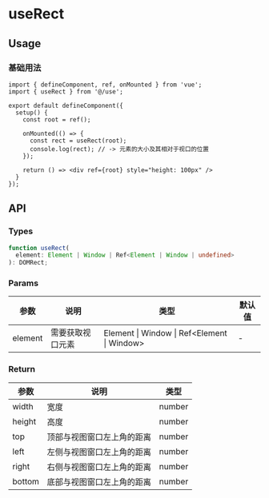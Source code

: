 # useRect

## Usage
### 基础用法
```tsx
import { defineComponent, ref, onMounted } from 'vue';
import { useRect } from '@/use';

export default defineComponent({
  setup() {
    const root = ref();

    onMounted(() => {
      const rect = useRect(root);
      console.log(rect); // -> 元素的大小及其相对于视口的位置
    });

    return () => <div ref={root} style="height: 100px" />
  }
});
```

## API
### Types
```ts
function useRect(
  element: Element | Window | Ref<Element | Window | undefined>
): DOMRect;
```

### Params
| 参数    | 说明             | 类型                                          | 默认值 |
|---------|------------------|-----------------------------------------------|--------|
| element | 需要获取视口元素 | Element \| Window \| Ref\<Element \| Window\> | -      |

### Return
| 参数   | 说明                       | 类型   |
|--------|----------------------------|--------|
| width  | 宽度                       | number |
| height | 高度                       | number |
| top    | 顶部与视图窗口左上角的距离 | number |
| left   | 左侧与视图窗口左上角的距离 | number |
| right  | 右侧与视图窗口左上角的距离 | number |
| bottom | 底部与视图窗口左上角的距离 | number |

